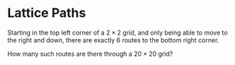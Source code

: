 # Lattice Paths

Starting in the top left corner of a $2 \times 2$ grid, and only being able to move to the right and down, there are exactly $6$ routes to the bottom right corner.


How many such routes are there through a $20 \times 20$ grid?